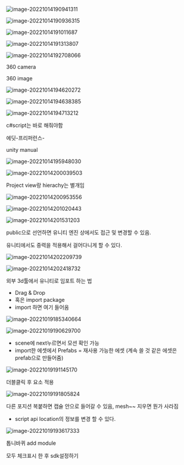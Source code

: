 ![image-20221014190941311](images/image-20221014190941311.png) 

![image-20221014190936315](images/image-20221014190936315.png) 

![image-20221014191011687](images/image-20221014191011687.png) 

![image-20221014191313807](images/image-20221014191313807.png) 

![image-20221014192708066](images/image-20221014192708066.png) 

360 camera

360 image

![image-20221014194620272](images/image-20221014194620272.png) 

![image-20221014194638385](images/image-20221014194638385.png) 

![image-20221014194713212](images/image-20221014194713212.png) 

c#script는 바로 해줘야함

에딧-프리퍼런스-

unity manual

![image-20221014195948030](images/image-20221014195948030.png)

![image-20221014200039503](images/image-20221014200039503.png) 

Project view랑 hierachy는 별개임

![image-20221014200953556](images/image-20221014200953556.png) 

![image-20221014201020443](images/image-20221014201020443.png) 

![image-20221014201531203](images/image-20221014201531203.png) 

public으로 선언하면 유니티 엔진 상에서도 접근 및 변경할 수 있음.

유니티에서도 중력을 적용해서 걸어다니게 할 수 있다.

![image-20221014202209739](images/image-20221014202209739.png) 

![image-20221014202418732](images/image-20221014202418732.png) 

외부 3d툴에서 유니티로 임포트 하는 법

- Drag & Drop
- 혹은 import package
- import 하면 여기 들어옴

![image-20221019185340664](images/image-20221019185340664.png) 

![image-20221019190629700](images/image-20221019190629700.png) 

- scene에 next누르면서 모션 확인 가능
- import한 에셋에서 Prefabs = 재사용 가능한 에셋 (계속 쓸 것 같은 에셋은 prefab으로 만들어줌)

![image-20221019191145170](images/image-20221019191145170.png) 

더블클릭 후 요소 적용

![image-20221019191805824](images/image-20221019191805824.png) 

다른 포지션 복붙하면 캡슐 안으로 들어갈 수 있음,  mesh~~ 지우면 뭔가 사라짐

- script api location의 정보를 변경 할 수 있다.



![image-20221019193617333](images/image-20221019193617333.png) 

톱니바퀴 add module

모두 체크표시 한 후  sdk설정하기